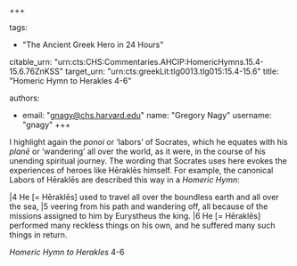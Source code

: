 +++

tags:
- "The Ancient Greek Hero in 24 Hours"

citable_urn: "urn:cts:CHS:Commentaries.AHCIP:HomericHymns.15.4-15.6.76ZnKSS"
target_urn: "urn:cts:greekLit:tlg0013.tlg015:15.4-15.6"
title: "Homeric Hymn to Herakles 4-6"

authors:
- email: "gnagy@chs.harvard.edu"
  name: "Gregory Nagy"
  username: "gnagy"
+++

<p>I highlight again the <em>ponoi</em> or ‘labors’ of Socrates, which he equates with his <em>planē</em> or ‘wandering’ all over the world, as it were, in the course of his unending spiritual journey. The wording that Socrates uses here evokes the experiences of heroes like Hēraklēs himself. For example, the canonical Labors of Hēraklēs are described this way in a <em>Homeric Hymn</em>: </p><p>|4 He [= Hēraklēs] used to travel all over the boundless earth and all over the sea, |5 veering from his path and wandering off, all because of the missions assigned to him by Eurystheus the king. |6 He [= Hēraklēs] performed many reckless things on his own, and he suffered many such things in return. </p><p><em>Homeric Hymn to Herakles</em> 4-6</p>